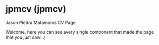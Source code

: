 # jpmcv (jpmcv)

Jason Piedra Matamoros CV Page


Welcome, here you can see avery single component that made the page that you just saw! :)
